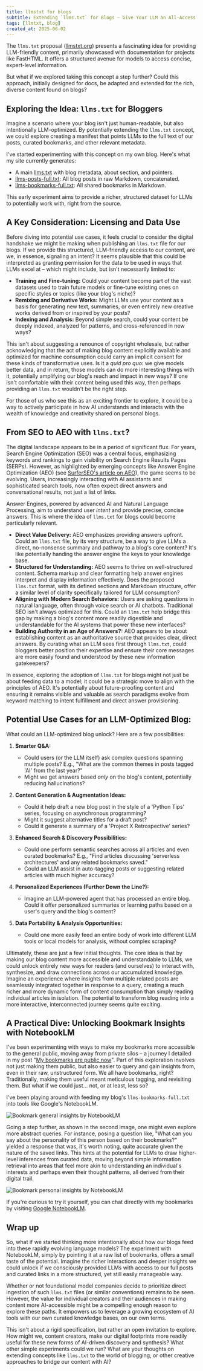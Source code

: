 ```yaml
---
title: llmstxt for blogs
subtitle: Extending `llms.txt` for Blogs – Give Your LLM an All-Access Pass
tags: [llmtxt, blog]
created_at: 2025-06-02
---
```


The `llms.txt` proposal ([llmstxt.org](https://llmstxt.org/index.md)) presents a fascinating idea for providing LLM-friendly content, primarily showcased with documentation for projects like FastHTML. It offers a structured avenue for models to access concise, expert-level information.

But what if we explored taking this concept a step further? Could this approach, initially designed for docs, be adapted and extended for the rich, diverse content found on blogs?

## Exploring the Idea: `llms.txt` for Bloggers

Imagine a scenario where your blog isn't just human-readable, but also intentionally LLM-optimized. By potentially extending the `llms.txt` concept, we could explore creating a manifest that points LLMs to the full text of our posts, curated bookmarks, and other relevant metadata.

I've started experimenting with this concept on my own blog. Here's what my site currently generates:
*   A main [llms.txt](https://eug.github.io/llms.txt) with blog metadata, about section, and pointers.
*   [llms-posts-full.txt](https://eug.github.io/llms-posts-full.txt): All blog posts in raw Markdown, concatenated.
*   [llms-bookmarks-full.txt](https://eug.github.io/llms-bookmarks-full.txt): All shared bookmarks in Markdown.

This early experiment aims to provide a richer, structured dataset for LLMs to potentially work with, right from the source.

## A Key Consideration: Licensing and Data Use

Before diving into potential use cases, it feels crucial to consider the digital handshake we might be making when publishing an `llms.txt` file for our blogs. If we provide this structured, LLM-friendly access to our content, are we, in essence, signaling an intent? It seems plausible that this could be interpreted as granting permission for the data to be used in ways that LLMs excel at – which might include, but isn't necessarily limited to:

*   **Training and Fine-tuning:** Could your content become part of the vast datasets used to train future models or fine-tune existing ones on specific styles or topics (like your blog's niche)?
*   **Remixing and Derivative Works:** Might LLMs use your content as a basis for generating new text, summaries, or even entirely new creative works derived from or inspired by your posts?
*   **Indexing and Analysis:** Beyond simple search, could your content be deeply indexed, analyzed for patterns, and cross-referenced in new ways?

This isn't about suggesting a renounce of copyright wholesale, but rather acknowledging that the act of making blog content explicitly available and optimized for machine consumption could carry an implicit consent for these kinds of transformative uses. Is it a *quid pro quo*: we give models better data, and in return, those models can do more interesting things with it, potentially amplifying our blog's reach and impact in new ways? If one isn't comfortable with their content being used this way, then perhaps providing an `llms.txt` wouldn't be the right step.

For those of us who see this as an exciting frontier to explore, it could be a way to actively participate in how AI understands and interacts with the wealth of knowledge and creativity shared on personal blogs.

## From SEO to AEO with `llms.txt`?

The digital landscape appears to be in a period of significant flux. For years, Search Engine Optimization (SEO) was a central focus, emphasizing keywords and rankings to gain visibility on Search Engine Results Pages (SERPs). However, as highlighted by emerging concepts like Answer Engine Optimization (AEO) (see [SurferSEO's article on AEO](https://surferseo.com/blog/answer-engine-optimization/)), the game seems to be evolving. Users, increasingly interacting with AI assistants and sophisticated search tools, now often expect direct answers and conversational results, not just a list of links.

Answer Engines, powered by advanced AI and Natural Language Processing, aim to understand user *intent* and provide precise, concise answers. This is where the idea of `llms.txt` for blogs could become particularly relevant.

*   **Direct Value Delivery:** AEO emphasizes providing answers upfront. Could an `llms.txt` file, by its very structure, be a way to give LLMs a direct, no-nonsense summary and pathway to a blog's core content? It's like potentially handing the answer engine the keys to your knowledge base.
*   **Structured for Understanding:** AEO seems to thrive on well-structured content. Schema markup and clear formatting help answer engines interpret and display information effectively. Does the proposed `llms.txt` format, with its defined sections and Markdown structure, offer a similar level of clarity specifically tailored for LLM consumption?
*   **Aligning with Modern Search Behaviors:** Users are asking questions in natural language, often through voice search or AI chatbots. Traditional SEO isn't always optimized for this. Could an `llms.txt` help bridge this gap by making a blog's content more readily digestible and understandable for the AI systems that power these new interfaces?
*   **Building Authority in an Age of Answers?:** AEO appears to be about establishing content as an authoritative source that provides clear, direct answers. By curating what an LLM sees first through `llms.txt`, could bloggers better position their expertise and ensure their core messages are more easily found and understood by these new information gatekeepers?

In essence, exploring the adoption of `llms.txt` for blogs might not just be about feeding data to a model; it could be a strategic move to align with the principles of AEO. It's potentially about future-proofing content and ensuring it remains visible and valuable as search paradigms evolve from keyword matching to intent fulfillment and direct answer provisioning.

## Potential Use Cases for an LLM-Optimized Blog:

What could an LLM-optimized blog unlock? Here are a few possibilities:

1.  **Smarter Q&A:**
    *   Could users (or the LLM itself) ask complex questions spanning multiple posts? E.g., "What are the common themes in posts tagged 'AI' from the last year?"
    *   Might we get answers based *only* on the blog's content, potentially reducing hallucinations?

2.  **Content Generation & Augmentation Ideas:**
    *   Could it help draft a new blog post in the style of a 'Python Tips' series, focusing on asynchronous programming?
    *   Might it suggest alternative titles for a draft post?
    *   Could it generate a summary of a 'Project X Retrospective' series?

3.  **Enhanced Search & Discovery Possibilities:**
    *   Could one perform semantic searches across all articles and even curated bookmarks? E.g., "Find articles discussing 'serverless architectures' and any related bookmarks saved."
    *   Could an LLM assist in auto-tagging posts or suggesting related articles with much higher accuracy?

4.  **Personalized Experiences (Further Down the Line?):**
    *   Imagine an LLM-powered agent that has processed an entire blog. Could it offer personalized summaries or learning paths based on a user's query and the blog's content?

5.  **Data Portability & Analysis Opportunities:**
    *   Could one more easily feed an entire body of work into different LLM tools or local models for analysis, without complex scraping?

Ultimately, these are just a few initial thoughts. The core idea is that by making our blog content more accessible and understandable to LLMs, we could unlock entirely new ways for readers (and ourselves) to interact with, synthesize, and draw connections across our accumulated knowledge. Imagine an experience where insights from multiple related posts are seamlessly integrated together in response to a query, creating a much richer and more dynamic form of content consumption than simply reading individual articles in isolation. The potential to transform blog reading into a more interactive, interconnected journey seems quite exciting.

## A Practical Dive: Unlocking Bookmark Insights with NotebookLM

I've been experimenting with ways to make my bookmarks more accessible to the general public, moving away from private silos – a journey I detailed in my post "[My bookmarks are public now](my-bookmarks-are-public-now.md)". Part of this exploration involves not just making them public, but also easier to query and gain insights from, even in their raw, unstructured form. We all have bookmarks, right? Traditionally, making them useful meant meticulous tagging, and revisiting them. But what if we could just... not, or at least, less so?

I've been playing around with feeding my blog's `llms-bookmarks-full.txt` into tools like Google's NotebookLM.

![Bookmark general insights by NotebookLM](../static/imgs/20250602_1.png)

Going a step further, as shown in the second image, one might even explore more abstract queries. For instance, posing a question like, "What can you say about the personality of this person based on their bookmarks?" yielded a response that was, it's worth noting, quite accurate given the nature of the saved links. This hints at the potential for LLMs to draw higher-level inferences from curated data, moving beyond simple information retrieval into areas that feel more akin to understanding an individual's interests and perhaps even their thought patterns, all derived from their digital trail.

![Bookmark personal insights by NotebookLM](../static/imgs/20250602_2.png)

If you're curious to try it yourself, you can chat directly with my bookmarks by visiting [Google NotebookLM](https://notebooklm.google.com/notebook/65911a6f-ce1b-4604-bb7d-178aa88f67ea?original_referer=https%3A%2F%2Fwww.google.com%23&pli=1).

## Wrap up

So, what if we started thinking more intentionally about how our blogs feed into these rapidly evolving language models? The experiment with NotebookLM, simply by pointing it at a raw list of bookmarks, offers a small taste of the potential. Imagine the richer interactions and deeper insights we could unlock if we consciously provided LLMs with access to our full posts and curated links in a more structured, yet still easily manageable way.

Whether or not foundational model companies decide to prioritize direct ingestion of such `llms.txt` files (or similar conventions) remains to be seen. However, the value for individual creators and their audiences in making content more AI-accessible might be a compelling enough reason to explore these paths. It empowers us to leverage a growing ecosystem of AI tools with our own curated knowledge bases, on our own terms.

This isn't about a rigid specification, but rather an open invitation to explore. How might we, content creators, make our digital footprints more readily useful for these new forms of AI-driven discovery and synthesis? What other simple experiments could we run? What are your thoughts on extending concepts like `llms.txt` to the world of blogging, or other creative approaches to bridge our content with AI?
